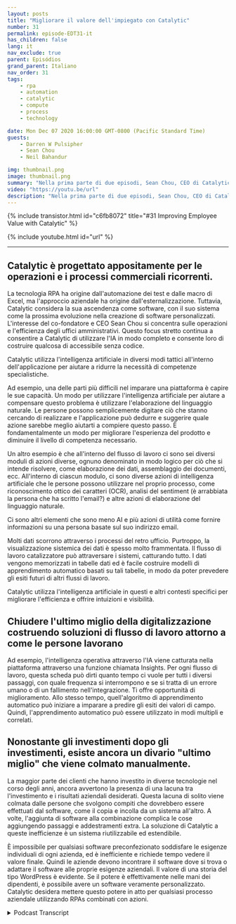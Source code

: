```yaml
---
layout: posts
title: "Migliorare il valore dell'impiegato con Catalytic"
number: 31
permalink: episode-EDT31-it
has_children: false
lang: it
nav_exclude: true
parent: Episódios
grand_parent: Italiano
nav_order: 31
tags:
    - rpa
    - automation
    - catalytic
    - compute
    - process
    - technology

date: Mon Dec 07 2020 16:00:00 GMT-0800 (Pacific Standard Time)
guests:
    - Darren W Pulsipher
    - Sean Chou
    - Neil Bahandur

img: thumbnail.png
image: thumbnail.png
summary: "Nella prima parte di due episodi, Sean Chou, CEO di Catalytic, e Neil Bahandur, responsabile delle partnership di Catalytic, si uniscono a Darren per parlare della tecnologia di Catalytic e di come gli RPA possano aiutare i dipendenti a diventare più preziosi attraverso l'automazione dei processi ripetitivi dell'ufficio retrostante."
video: "https://youtu.be/url"
description: "Nella prima parte di due episodi, Sean Chou, CEO di Catalytic, e Neil Bahandur, responsabile delle partnership di Catalytic, si uniscono a Darren per parlare della tecnologia di Catalytic e di come gli RPA possano aiutare i dipendenti a diventare più preziosi attraverso l'automazione dei processi ripetitivi dell'ufficio retrostante."
---
```


<div>
{% include transistor.html id="c6fb8072" title="#31 Improving Employee Value with Catalytic" %}

{% include youtube.html id="url" %}
</div>

---

## Catalytic è progettato appositamente per le operazioni e i processi commerciali ricorrenti.

La tecnologia RPA ha origine dall'automazione dei test e dalle macro di Excel, ma l'approccio aziendale ha origine dall'esternalizzazione. Tuttavia, Catalytic considera la sua ascendenza come software, con il suo sistema come la prossima evoluzione nella creazione di software personalizzati. L'interesse del co-fondatore e CEO Sean Chou si concentra sulle operazioni e l'efficienza degli uffici amministrativi. Questo focus stretto continua a consentire a Catalytic di utilizzare l'IA in modo completo e consente loro di costruire qualcosa di accessibile senza codice.

Catalytic utilizza l'intelligenza artificiale in diversi modi tattici all'interno dell'applicazione per aiutare a ridurre la necessità di competenze specialistiche.

Ad esempio, una delle parti più difficili nel imparare una piattaforma è capire le sue capacità. Un modo per utilizzare l'intelligenza artificiale per aiutare a compensare questo problema è utilizzare l'elaborazione del linguaggio naturale. Le persone possono semplicemente digitare ciò che stanno cercando di realizzare e l'applicazione può dedurre e suggerire quale azione sarebbe meglio aiutarti a compiere questo passo. È fondamentalmente un modo per migliorare l'esperienza del prodotto e diminuire il livello di competenza necessario.

Un altro esempio è che all'interno del flusso di lavoro ci sono sei diversi moduli di azioni diverse, ognuno denominato in modo logico per ciò che si intende risolvere, come elaborazione dei dati, assemblaggio dei documenti, ecc. All'interno di ciascun modulo, ci sono diverse azioni di intelligenza artificiale che le persone possono utilizzare nel proprio processo, come riconoscimento ottico dei caratteri (OCR), analisi del sentiment (è arrabbiata la persona che ha scritto l'email?) e altre azioni di elaborazione del linguaggio naturale.

Ci sono altri elementi che sono meno AI e più azioni di utilità come fornire informazioni su una persona basate sul suo indirizzo email.

Molti dati scorrono attraverso i processi del retro ufficio. Purtroppo, la visualizzazione sistemica dei dati è spesso molto frammentata. Il flusso di lavoro catalizzatore può attraversare i sistemi, catturando tutto. I dati vengono memorizzati in tabelle dati ed è facile costruire modelli di apprendimento automatico basati su tali tabelle, in modo da poter prevedere gli esiti futuri di altri flussi di lavoro.

Catalytic utilizza l'intelligenza artificiale in questi e altri contesti specifici per migliorare l'efficienza e offrire intuizioni e visibilità.

## Chiudere l'ultimo miglio della digitalizzazione costruendo soluzioni di flusso di lavoro attorno a come le persone lavorano

Ad esempio, l'intelligenza operativa attraverso l'IA viene catturata nella piattaforma attraverso una funzione chiamata Insights. Per ogni flusso di lavoro, questa scheda può dirti quanto tempo ci vuole per tutti i diversi passaggi, con quale frequenza si interrompono e se si tratta di un errore umano o di un fallimento nell'integrazione. Ti offre opportunità di miglioramento. Allo stesso tempo, quell'algoritmo di apprendimento automatico può iniziare a imparare a predire gli esiti dei valori di campo. Quindi, l'apprendimento automatico può essere utilizzato in modi multipli e correlati.

## Nonostante gli investimenti dopo gli investimenti, esiste ancora un divario "ultimo miglio" che viene colmato manualmente.

La maggior parte dei clienti che hanno investito in diverse tecnologie nel corso degli anni, ancora avvertono la presenza di una lacuna tra l'investimento e i risultati aziendali desiderati. Questa lacuna di solito viene colmata dalle persone che svolgono compiti che dovrebbero essere effettuati dal software, come il copia e incolla da un sistema all'altro. A volte, l'aggiunta di software alla combinazione complica le cose aggiungendo passaggi e addestramenti extra. La soluzione di Catalytic a queste inefficienze è un sistema riutilizzabile ed estendibile.

È impossibile per qualsiasi software preconfezionato soddisfare le esigenze individuali di ogni azienda, ed è inefficiente e richiede tempo vedere il valore finale. Quindi le aziende devono incontrare il software dove si trova o adattare il software alle proprie esigenze aziendali. Il valore di una storia del tipo WordPress è evidente. Se il potere è effettivamente nelle mani dei dipendenti, è possibile avere un software veramente personalizzato. Catalytic desidera mettere questo potere in atto per qualsiasi processo aziendale utilizzando RPAs combinati con azioni.



<details>
<summary> Podcast Transcript </summary>

<p></p>

</details>
